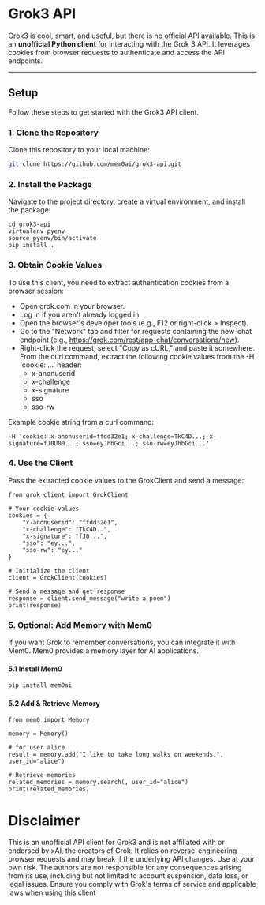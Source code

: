 # Grok3 API

Grok3 is cool, smart, and useful, but there is no official API available. This is an **unofficial Python client** for interacting with the Grok 3 API. It leverages cookies from browser requests to authenticate and access the API endpoints.

---

## Setup

Follow these steps to get started with the Grok3 API client.

### 1. Clone the Repository

Clone this repository to your local machine:

```bash
git clone https://github.com/mem0ai/grok3-api.git
```

### 2. Install the Package
Navigate to the project directory, create a virtual environment, and install the package:

```
cd grok3-api
virtualenv pyenv
source pyenv/bin/activate
pip install .
```

### 3. Obtain Cookie Values

To use this client, you need to extract authentication cookies from a browser session:

* Open grok.com in your browser.
* Log in if you aren't already logged in.
* Open the browser's developer tools (e.g., F12 or right-click > Inspect).
* Go to the "Network" tab and filter for requests containing the new-chat endpoint (e.g., https://grok.com/rest/app-chat/conversations/new).
* Right-click the request, select "Copy as cURL," and paste it somewhere.
From the curl command, extract the following cookie values from the -H 'cookie: ...' header:
    * x-anonuserid
    * x-challenge
    * x-signature
    * sso
    * sso-rw

Example cookie string from a curl command:
```
-H 'cookie: x-anonuserid=ffdd32e1; x-challenge=TkC4D...; x-signature=fJ0U00...; sso=eyJhbGci...; sso-rw=eyJhbGci...'
```

### 4. Use the Client

Pass the extracted cookie values to the GrokClient and send a message:

```
from grok_client import GrokClient

# Your cookie values
cookies = {
    "x-anonuserid": "ffdd32e1",
    "x-challenge": "TkC4D..",
    "x-signature": "fJ0...",
    "sso": "ey...",
    "sso-rw": "ey..."
}

# Initialize the client
client = GrokClient(cookies)

# Send a message and get response
response = client.send_message("write a poem")
print(response)
```

### 5. Optional: Add Memory with Mem0

If you want Grok to remember conversations, you can integrate it with Mem0. Mem0 provides a memory layer for AI applications.

#### 5.1 Install Mem0

```bash
pip install mem0ai
```

#### 5.2 Add & Retrieve Memory

```
from mem0 import Memory

memory = Memory()

# for user alice
result = memory.add("I like to take long walks on weekends.", user_id="alice")

# Retrieve memories
related_memories = memory.search(, user_id="alice")
print(related_memories)
```


# Disclaimer
This is an unofficial API client for Grok3 and is not affiliated with or endorsed by xAI, the creators of Grok. It relies on reverse-engineering browser requests and may break if the underlying API changes. Use at your own risk. The authors are not responsible for any consequences arising from its use, including but not limited to account suspension, data loss, or legal issues. Ensure you comply with Grok's terms of service and applicable laws when using this client